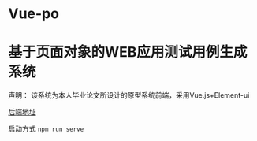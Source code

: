 # Vue-po
# 基于页面对象的WEB应用测试用例生成系统
声明： 该系统为本人毕业论文所设计的原型系统前端，采用Vue.js+Element-ui

[后端地址](https://github.com/zhengjiani/PageOs/tree/v1)

启动方式
`npm run serve`
